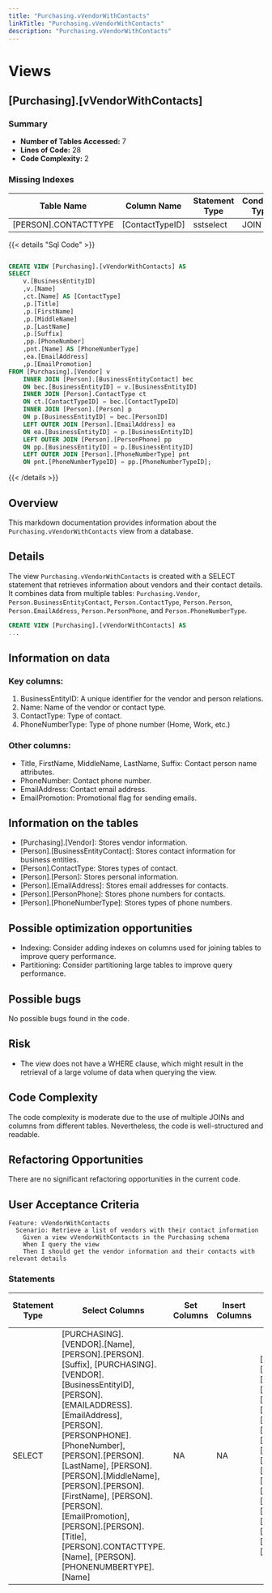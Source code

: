 ```yaml
---
title: "Purchasing.vVendorWithContacts"
linkTitle: "Purchasing.vVendorWithContacts"
description: "Purchasing.vVendorWithContacts"
---
```


# Views

## [Purchasing].[vVendorWithContacts]
### Summary


- **Number of Tables Accessed:** 7
- **Lines of Code:** 28
- **Code Complexity:** 2
### Missing Indexes

| Table Name | Column Name | Statement Type | Condition Type |
|---|---|---|---|
| [PERSON].CONTACTTYPE| [ContactTypeID] | sstselect | JOIN |



{{< details "Sql Code" >}}
```sql

CREATE VIEW [Purchasing].[vVendorWithContacts] AS 
SELECT 
    v.[BusinessEntityID]
    ,v.[Name]
    ,ct.[Name] AS [ContactType] 
    ,p.[Title] 
    ,p.[FirstName] 
    ,p.[MiddleName] 
    ,p.[LastName] 
    ,p.[Suffix] 
    ,pp.[PhoneNumber] 
	,pnt.[Name] AS [PhoneNumberType]
    ,ea.[EmailAddress] 
    ,p.[EmailPromotion] 
FROM [Purchasing].[Vendor] v
    INNER JOIN [Person].[BusinessEntityContact] bec 
    ON bec.[BusinessEntityID] = v.[BusinessEntityID]
	INNER JOIN [Person].ContactType ct
	ON ct.[ContactTypeID] = bec.[ContactTypeID]
	INNER JOIN [Person].[Person] p
	ON p.[BusinessEntityID] = bec.[PersonID]
	LEFT OUTER JOIN [Person].[EmailAddress] ea
	ON ea.[BusinessEntityID] = p.[BusinessEntityID]
	LEFT OUTER JOIN [Person].[PersonPhone] pp
	ON pp.[BusinessEntityID] = p.[BusinessEntityID]
	LEFT OUTER JOIN [Person].[PhoneNumberType] pnt
	ON pnt.[PhoneNumberTypeID] = pp.[PhoneNumberTypeID];

```
{{< /details >}}
## Overview
This markdown documentation provides information about the `Purchasing.vVendorWithContacts` view from a database.

## Details
The view `Purchasing.vVendorWithContacts` is created with a SELECT statement that retrieves information about vendors and their contact details. It combines data from multiple tables: `Purchasing.Vendor`, `Person.BusinessEntityContact`, `Person.ContactType`, `Person.Person`, `Person.EmailAddress`, `Person.PersonPhone`, and `Person.PhoneNumberType`.

```sql
CREATE VIEW [Purchasing].[vVendorWithContacts] AS 
...
```

## Information on data

### Key columns:

1. BusinessEntityID: A unique identifier for the vendor and person relations.
2. Name: Name of the vendor or contact type.
3. ContactType: Type of contact.
4. PhoneNumberType: Type of phone number (Home, Work, etc.)

### Other columns:

- Title, FirstName, MiddleName, LastName, Suffix: Contact person name attributes.
- PhoneNumber: Contact phone number.
- EmailAddress: Contact email address.
- EmailPromotion: Promotional flag for sending emails.

## Information on the tables

- [Purchasing].[Vendor]: Stores vendor information.
- [Person].[BusinessEntityContact]: Stores contact information for business entities.
- [Person].ContactType: Stores types of contact.
- [Person].[Person]: Stores personal information.
- [Person].[EmailAddress]: Stores email addresses for contacts.
- [Person].[PersonPhone]: Stores phone numbers for contacts.
- [Person].[PhoneNumberType]: Stores types of phone numbers.

## Possible optimization opportunities
- Indexing: Consider adding indexes on columns used for joining tables to improve query performance.
- Partitioning: Consider partitioning large tables to improve query performance.

## Possible bugs

No possible bugs found in the code.

## Risk

- The view does not have a WHERE clause, which might result in the retrieval of a large volume of data when querying the view.

## Code Complexity

The code complexity is moderate due to the use of multiple JOINs and columns from different tables. Nevertheless, the code is well-structured and readable.

## Refactoring Opportunities

There are no significant refactoring opportunities in the current code.

## User Acceptance Criteria

```gherkin
Feature: vVendorWithContacts
  Scenario: Retrieve a list of vendors with their contact information
    Given a view vVendorWithContacts in the Purchasing schema
    When I query the view
    Then I should get the vendor information and their contacts with relevant details
```
### Statements

| Statement Type | Select Columns | Set Columns | Insert Columns | Joins Columns | Where Columns | Order By Columns | Group By Columns | Having Columns | Table Name |
|---|---|---|---|---|---|---|---|---|---|
| SELECT | [PURCHASING].[VENDOR].[Name], [PERSON].[PERSON].[Suffix], [PURCHASING].[VENDOR].[BusinessEntityID], [PERSON].[EMAILADDRESS].[EmailAddress], [PERSON].[PERSONPHONE].[PhoneNumber], [PERSON].[PERSON].[LastName], [PERSON].[PERSON].[MiddleName], [PERSON].[PERSON].[FirstName], [PERSON].[PERSON].[EmailPromotion], [PERSON].[PERSON].[Title], [PERSON].CONTACTTYPE.[Name], [PERSON].[PHONENUMBERTYPE].[Name] | NA | NA | [PERSON].[EMAILADDRESS].[BusinessEntityID], [PERSON].[BUSINESSENTITYCONTACT].[BusinessEntityID], [PURCHASING].[VENDOR].[BusinessEntityID], [PERSON].[BUSINESSENTITYCONTACT].[PersonID], [PERSON].[BUSINESSENTITYCONTACT].[ContactTypeID], [PERSON].CONTACTTYPE.[ContactTypeID], [PERSON].[PERSONPHONE].[PhoneNumberTypeID], [PERSON].[PERSON].[BusinessEntityID], [PERSON].[PERSONPHONE].[BusinessEntityID], [PERSON].[PHONENUMBERTYPE].[PhoneNumberTypeID] |  |  |  |  | [Person].ContactType, [Person].[EmailAddress], [Person].[BusinessEntityContact], [Purchasing].[Vendor], [Person].[PhoneNumberType], [Person].[Person], [Person].[PersonPhone] |

